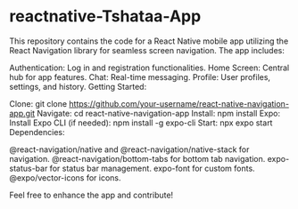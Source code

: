 # reactnative-Tshataa-App
This repository contains the code for a React Native mobile app utilizing the React Navigation library for seamless screen navigation. The app includes:

Authentication: Log in and registration functionalities.
Home Screen: Central hub for app features.
Chat: Real-time messaging.
Profile: User profiles, settings, and history.
Getting Started:

Clone: git clone https://github.com/your-username/react-native-navigation-app.git
Navigate: cd react-native-navigation-app
Install: npm install
Expo: Install Expo CLI (if needed): npm install -g expo-cli
Start: npx expo start
Dependencies:

@react-navigation/native and @react-navigation/native-stack for navigation.
@react-navigation/bottom-tabs for bottom tab navigation.
expo-status-bar for status bar management.
expo-font for custom fonts.
@expo/vector-icons for icons.




Feel free to enhance the app and contribute!
